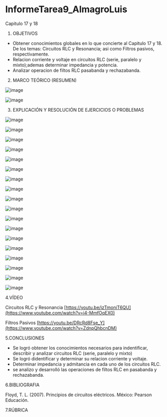 # InformeTarea9_AlmagroLuis
Capitulo 17 y 18

1. OBJETIVOS

- Obtener conocimientos globales en lo que concierte al Capitulo 17 y 18. De los temas: Circuitos RLC y Resonancia; asi como Filtros pasivos, respectivamente.
- Relacion corriente y voltaje en circuitos RLC (serie, paralelo y mixto);ademas determinar impedancia y potencia.
- Analizar operacion de filtos RLC pasabanda y rechazabanda.

2. MARCO TEÓRICO (RESUMEN)

![image](https://user-images.githubusercontent.com/105899463/188205512-44380ae7-35ce-4267-ad1d-ede785c9bffb.png)

![image](https://user-images.githubusercontent.com/105899463/188207136-c6af5614-4655-48da-91f7-b8b635dde73a.png)

3. EXPLICACIÓN Y RESOLUCIÓN DE EJERCICIOS O PROBLEMAS

![image](https://user-images.githubusercontent.com/105899463/188209198-5ccb2a08-2b6c-49aa-a420-bdab464f0a8a.png)

![image](https://user-images.githubusercontent.com/105899463/188209244-3bd3aae2-3af2-4798-bd75-cd7024c5434b.png)

![image](https://user-images.githubusercontent.com/105899463/188209297-8b1adca6-97a6-4ba6-884e-24a396a54064.png)

![image](https://user-images.githubusercontent.com/105899463/188209337-62b58724-eabc-4f15-9b55-4a76eb8ef165.png)

![image](https://user-images.githubusercontent.com/105899463/188209412-be8d2764-3bec-40f1-8dc2-6048c83cebc2.png)

![image](https://user-images.githubusercontent.com/105899463/188209450-574470b4-0611-4210-bf11-4aa03a035801.png)

![image](https://user-images.githubusercontent.com/105899463/188209474-06b519dc-862b-460a-b7dc-b6837825e889.png)

![image](https://user-images.githubusercontent.com/105899463/188209520-0107a300-fa67-4f7d-8eaf-8d0fff038860.png)

![image](https://user-images.githubusercontent.com/105899463/188209548-31f5ae64-df27-4b42-96b8-aec704f8b8d9.png)

![image](https://user-images.githubusercontent.com/105899463/188210733-63a14b03-16bd-4b2a-8b9e-e2ff7998e34e.png)

![image](https://user-images.githubusercontent.com/105899463/188210796-ebffb7b2-755c-4d74-827b-f94d294606b3.png)

![image](https://user-images.githubusercontent.com/105899463/188210838-fd4f61cd-43bb-41e2-a8e5-f61034f79c93.png)

![image](https://user-images.githubusercontent.com/105899463/188210866-7d696066-ce12-4f6f-90f2-d2ba2f65348e.png)

![image](https://user-images.githubusercontent.com/105899463/188210911-70d2edbf-2dcc-4a03-9cb2-2c308718d095.png)

![image](https://user-images.githubusercontent.com/105899463/188210941-21f4eef2-8b50-4d98-b483-360b2772f2c4.png)

![image](https://user-images.githubusercontent.com/105899463/188210969-c006ab82-0133-4c80-8bf3-6a15dbaf6747.png)

![image](https://user-images.githubusercontent.com/105899463/188211006-b0080058-7808-4c43-89d3-199e48cc5bd8.png)

![image](https://user-images.githubusercontent.com/105899463/188211036-258868dc-3814-4968-904e-a9f6613a43f4.png)


4.VÍDEO

Circuitos RLC y Resonancia
[https://youtu.be/izTmoniT6QU](https://www.youtube.com/watch?v=i4-MmfOqEX0)

Filtros Pasivos
[https://youtu.be/DRcRd8Fse_Y](https://www.youtube.com/watch?v=ZdnpQhbcnDM)

5.CONCLUSIONES

- Se logró obtener los conocimientos necesarios para indentificar, describir y analizar circuitos RLC (serie, paralelo y mixto)
- Se logró didentificar y determinar su relacion corriente y voltaje.
- Determinar impedancia y admitancia en cada uno de los circuitos RLC.
- se analizo  y desarrolló las operaciones de filtos RLC en pasabanda y rechazabanda.

6.BIBLIOGRAFIA

Floyd, T. L. (2007). Principios de circuitos eléctricos. México: Pearson Educación.

7.RÚBRICA
